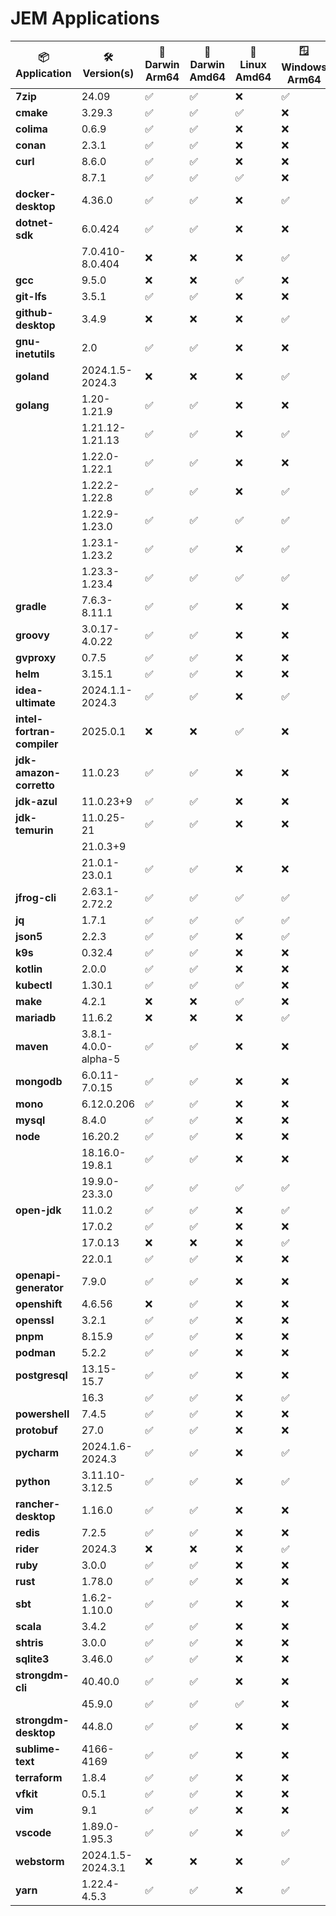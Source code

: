 # JEM Applications

| 📦 **Application** | 🛠️ **Version(s)** | 🍏 **Darwin Arm64** | 🍏 **Darwin Amd64** | 🐧 **Linux Amd64** | 🪟 **Windows Arm64** | 🪟 **Windows Amd64** |
|--------------------|-------------------|---------------------|---------------------|--------------------|----------------------|----------------------|
| **7zip** | 24.09 | ✅ | ✅ | ❌ | ✅ | ✅ |
| **cmake** | 3.29.3 | ✅ | ✅ | ✅ | ❌ | ❌ |
| **colima** | 0.6.9 | ✅ | ✅ | ❌ | ❌ | ❌ |
| **conan** | 2.3.1 | ✅ | ✅ | ❌ | ❌ | ❌ |
| **curl** | 8.6.0 | ✅ | ✅ | ❌ | ❌ | ❌ |
|                    | 8.7.1 | ✅ | ✅ | ✅ | ❌ | ❌ |
| **docker-desktop** | 4.36.0 | ✅ | ✅ | ❌ | ✅ | ✅ |
| **dotnet-sdk** | 6.0.424 | ✅ | ✅ | ❌ | ❌ | ❌ |
|                    | 7.0.410-8.0.404 | ❌ | ❌ | ❌ | ✅ | ✅ |
| **gcc** | 9.5.0 | ❌ | ❌ | ✅ | ❌ | ❌ |
| **git-lfs** | 3.5.1 | ✅ | ✅ | ❌ | ❌ | ❌ |
| **github-desktop** | 3.4.9 | ❌ | ❌ | ❌ | ✅ | ✅ |
| **gnu-inetutils** | 2.0 | ✅ | ✅ | ❌ | ❌ | ❌ |
| **goland** | 2024.1.5-2024.3 | ❌ | ❌ | ❌ | ✅ | ✅ |
| **golang** | 1.20-1.21.9 | ✅ | ✅ | ❌ | ❌ | ❌ |
|                    | 1.21.12-1.21.13 | ✅ | ✅ | ❌ | ✅ | ✅ |
|                    | 1.22.0-1.22.1 | ✅ | ✅ | ❌ | ❌ | ❌ |
|                    | 1.22.2-1.22.8 | ✅ | ✅ | ❌ | ✅ | ✅ |
|                    | 1.22.9-1.23.0 | ✅ | ✅ | ✅ | ✅ | ✅ |
|                    | 1.23.1-1.23.2 | ✅ | ✅ | ❌ | ✅ | ✅ |
|                    | 1.23.3-1.23.4 | ✅ | ✅ | ✅ | ✅ | ✅ |
| **gradle** | 7.6.3-8.11.1 | ✅ | ✅ | ❌ | ❌ | ❌ |
| **groovy** | 3.0.17-4.0.22 | ✅ | ✅ | ❌ | ❌ | ❌ |
| **gvproxy** | 0.7.5 | ✅ | ✅ | ❌ | ❌ | ❌ |
| **helm** | 3.15.1 | ✅ | ✅ | ❌ | ❌ | ❌ |
| **idea-ultimate** | 2024.1.1-2024.3 | ✅ | ✅ | ❌ | ✅ | ✅ |
| **intel-fortran-compiler** | 2025.0.1 | ❌ | ❌ | ✅ | ❌ | ❌ |
| **jdk-amazon-corretto** | 11.0.23 | ✅ | ✅ | ❌ | ❌ | ❌ |
| **jdk-azul** | 11.0.23+9 | ✅ | ✅ | ❌ | ❌ | ❌ |
| **jdk-temurin** | 11.0.25-21 | ✅ | ✅ | ❌ | ❌ | ❌ |
|                    | 21.0.3+9 |  |  |  |  |  |
|                    | 21.0.1-23.0.1 | ✅ | ✅ | ❌ | ❌ | ❌ |
| **jfrog-cli** | 2.63.1-2.72.2 | ✅ | ✅ | ✅ | ✅ | ✅ |
| **jq** | 1.7.1 | ✅ | ✅ | ✅ | ✅ | ✅ |
| **json5** | 2.2.3 | ✅ | ✅ | ❌ | ✅ | ✅ |
| **k9s** | 0.32.4 | ✅ | ✅ | ❌ | ❌ | ❌ |
| **kotlin** | 2.0.0 | ✅ | ✅ | ❌ | ❌ | ❌ |
| **kubectl** | 1.30.1 | ✅ | ✅ | ✅ | ❌ | ❌ |
| **make** | 4.2.1 | ❌ | ❌ | ✅ | ❌ | ❌ |
| **mariadb** | 11.6.2 | ❌ | ❌ | ❌ | ✅ | ✅ |
| **maven** | 3.8.1-4.0.0-alpha-5 | ✅ | ✅ | ❌ | ❌ | ❌ |
| **mongodb** | 6.0.11-7.0.15 | ✅ | ✅ | ❌ | ❌ | ✅ |
| **mono** | 6.12.0.206 | ✅ | ✅ | ❌ | ❌ | ❌ |
| **mysql** | 8.4.0 | ✅ | ✅ | ❌ | ❌ | ❌ |
| **node** | 16.20.2 | ✅ | ✅ | ❌ | ❌ | ✅ |
|                    | 18.16.0-19.8.1 | ✅ | ✅ | ❌ | ❌ | ❌ |
|                    | 19.9.0-23.3.0 | ✅ | ✅ | ✅ | ✅ | ✅ |
| **open-jdk** | 11.0.2 | ✅ | ✅ | ❌ | ✅ | ✅ |
|                    | 17.0.2 | ✅ | ✅ | ❌ | ❌ | ❌ |
|                    | 17.0.13 | ❌ | ❌ | ❌ | ✅ | ✅ |
|                    | 22.0.1 | ✅ | ✅ | ❌ | ❌ | ❌ |
| **openapi-generator** | 7.9.0 | ✅ | ✅ | ❌ | ❌ | ❌ |
| **openshift** | 4.6.56 | ❌ | ✅ | ❌ | ❌ | ❌ |
| **openssl** | 3.2.1 | ✅ | ✅ | ❌ | ❌ | ❌ |
| **pnpm** | 8.15.9 | ✅ | ✅ | ❌ | ❌ | ✅ |
| **podman** | 5.2.2 | ✅ | ✅ | ❌ | ❌ | ❌ |
| **postgresql** | 13.15-15.7 | ✅ | ✅ | ❌ | ❌ | ❌ |
|                    | 16.3 | ✅ | ✅ | ❌ | ✅ | ✅ |
| **powershell** | 7.4.5 | ✅ | ✅ | ❌ | ❌ | ❌ |
| **protobuf** | 27.0 | ✅ | ✅ | ❌ | ❌ | ❌ |
| **pycharm** | 2024.1.6-2024.3 | ✅ | ✅ | ❌ | ✅ | ✅ |
| **python** | 3.11.10-3.12.5 | ✅ | ✅ | ❌ | ✅ | ✅ |
| **rancher-desktop** | 1.16.0 | ✅ | ✅ | ❌ | ❌ | ❌ |
| **redis** | 7.2.5 | ✅ | ✅ | ❌ | ❌ | ❌ |
| **rider** | 2024.3 | ❌ | ❌ | ❌ | ✅ | ✅ |
| **ruby** | 3.0.0 | ✅ | ✅ | ❌ | ❌ | ❌ |
| **rust** | 1.78.0 | ✅ | ✅ | ❌ | ❌ | ❌ |
| **sbt** | 1.6.2-1.10.0 | ✅ | ✅ | ❌ | ❌ | ❌ |
| **scala** | 3.4.2 | ✅ | ✅ | ❌ | ❌ | ❌ |
| **shtris** | 3.0.0 | ✅ | ✅ | ❌ | ❌ | ❌ |
| **sqlite3** | 3.46.0 | ✅ | ✅ | ❌ | ❌ | ❌ |
| **strongdm-cli** | 40.40.0 | ✅ | ✅ | ❌ | ❌ | ❌ |
|                    | 45.9.0 | ✅ | ✅ | ✅ | ❌ | ❌ |
| **strongdm-desktop** | 44.8.0 | ✅ | ✅ | ❌ | ❌ | ❌ |
| **sublime-text** | 4166-4169 | ✅ | ✅ | ❌ | ❌ | ❌ |
| **terraform** | 1.8.4 | ✅ | ✅ | ❌ | ❌ | ❌ |
| **vfkit** | 0.5.1 | ✅ | ✅ | ❌ | ❌ | ❌ |
| **vim** | 9.1 | ✅ | ✅ | ❌ | ❌ | ❌ |
| **vscode** | 1.89.0-1.95.3 | ✅ | ✅ | ❌ | ✅ | ✅ |
| **webstorm** | 2024.1.5-2024.3.1 | ❌ | ❌ | ❌ | ✅ | ✅ |
| **yarn** | 1.22.4-4.5.3 | ✅ | ✅ | ❌ | ✅ | ✅ |
